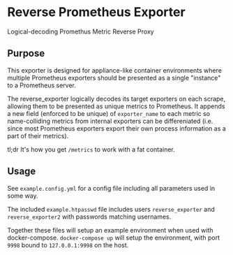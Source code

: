 
# Reverse Prometheus Exporter

Logical-decoding Promethus Metric Reverse Proxy

## Purpose

This exporter is designed for appliance-like container environments where multiple Prometheus
exporters should be presented as a single "instance" to a Prometheus server.

The reverse_exporter logically decodes its target exporters on each scrape, allowing them to be 
presented as unique metrics to Prometheus. It appends a new field (enforced to be unique) of `exporter_name`
to each metric so name-colliding metrics from internal exporters can be differeniated (i.e. since most Prometheus
exporters export their own process information as a part of their metrics).

tl;dr It's how you get `/metrics` to work with a fat container.

## Usage

See `example.config.yml` for a config file including all parameters used in
some way.

The included `example.htpasswd` file includes users `reverse_exporter` and
`reverse_exporter2` with passwords matching usernames.

Together these files will setup an example environment when used with
docker-compose. `docker-compose up` will setup the environment, with port `9998`
bound to `127.0.0.1:9998` on the host.
